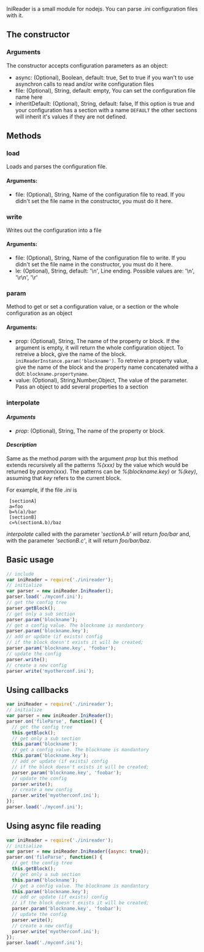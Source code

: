 IniReader is a small module for nodejs. You can parse .ini configuration files with it.

## The constructor ##
### Arguments ###

The constructor accepts configuration parameters as an object:

* async: (Optional), Boolean, default: true, Set to true if you wan't to use asynchron calls to read and/or write configuration files
* file: (Optional), String, default: empty, You can set the configuration file name here
* inheritDefault: (Optional), String, default: false, If this option is true and your configuration has a section with a name `DEFAULT` the other sections will inherit it's values if they are not defined.


## Methods ##


### load ###
Loads and parses the configuration file.

#### Arguments: ####
* file: (Optional), String, Name of the configuration file to read. If you didn't set the file name in the constructor, you must do it here.


### write ###
Writes out the configuration into a file

#### Arguments: ####
* file: (Optional), String, Name of the configuration file to write. If you didn't set the file name in the constructor, you must do it here.
* le: (Optional), String, default: '\n', Line ending. Possible values are: '\n', '\r\n', '\r'


### param ###
Method to get or set a configuration value, or a section or the whole configuration as an object

#### Arguments: ####
* prop: (Optional), String, The name of the property or block. If the argument is empty, it will return the whole configuration object. To retreive a block, give the name of the block. `iniReaderInstance.param('blockname')`. To retreive a property value, give the name of the block and the property name concatenated witha a dot: `blockname.propertyname`.
* value: (Optional), String,Number,Object, The value of the parameter. Pass an object to add several properties to a section

### interpolate ###

#### _Arguments_ ####
* _prop_: (Optional), String, The name of the property or block.

#### _Description_ ####
Same as the method _param_ with the argument _prop_ but this method
extends recursively all the patterns _%(xxx)_ by the value which would
be returned by _param(xxx)_. The patterns can be _%(blockname.key)_ or _%(key)_,
assuming that _key_ refers to the current block.

For example, if the file _.ini_ is
```
 [sectionA]
 a=foo
 b=%(a)/bar
 [sectionB]
 c=%(sectionA.b)/baz
```
_interpolate_ called with the parameter _'sectionA.b'_ will return
_foo/bar_ and, with the parameter _'sectionB.c'_, it will return
_foo/bar/baz_.

## Basic usage ##

```javascript
// include
var iniReader = require('./inireader');
// initialize
var parser = new iniReader.IniReader();
parser.load('./myconf.ini');
// get the config tree
parser.getBlock();
// get only a sub section
parser.param('blockname');
// get a config value. The blockname is mandantory
parser.param('blockname.key');
// add or update (if exists) config
// if the block doesn't exists it will be created;
parser.param('blockname.key', 'foobar');
// update the config
parser.write();
// create a new config
parser.write('myotherconf.ini');
```

## Using callbacks ##

```javascript
var iniReader = require('./inireader');
// initialize
var parser = new iniReader.IniReader();
parser.on('fileParse', function() {
  // get the config tree
  this.getBlock();
  // get only a sub section
  this.param('blockname');
  // get a config value. The blockname is mandantory
  this.param('blockname.key');
  // add or update (if exists) config
  // if the block doesn't exists it will be created;
  parser.param('blockname.key', 'foobar');
  // update the config
  parser.write();
  // create a new config
  parser.write('myotherconf.ini');
});
parser.load('./myconf.ini');
```

## Using async file reading ##

```javascript
var iniReader = require('./inireader');
// initialize
var parser = new iniReader.IniReader({async: true});
parser.on('fileParse', function() {
  // get the config tree
  this.getBlock();
  // get only a sub section
  this.param('blockname');
  // get a config value. The blockname is mandantory
  this.param('blockname.key');
  // add or update (if exists) config
  // if the block doesn't exists it will be created;
  parser.param('blockname.key', 'foobar');
  // update the config
  parser.write();
  // create a new config
  parser.write('myotherconf.ini');
});
parser.load('./myconf.ini');
```
